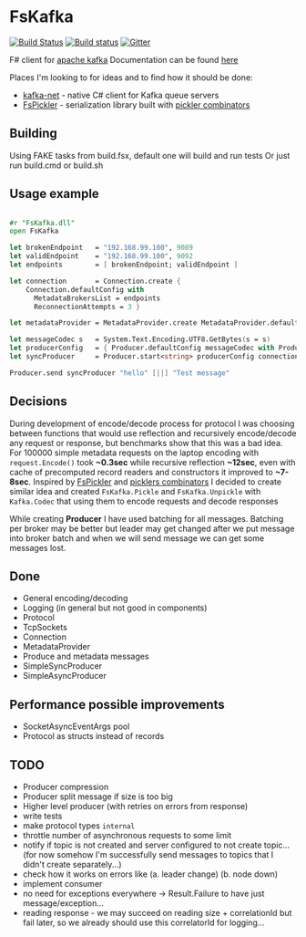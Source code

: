 # FsKafka

[![Build Status](https://travis-ci.org/vasyl-purchel/FsKafka.svg?branch=master)](https://travis-ci.org/vasyl-purchel/FsKafka)
[![Build status](https://ci.appveyor.com/api/projects/status/0tvs4krihppac8fj?svg=true)](https://ci.appveyor.com/project/VasylPurchel/fskafka)
[![Gitter](https://badges.gitter.im/vasyl-purchel/FsKafka.svg)](https://gitter.im/vasyl-purchel/FsKafka?utm_source=badge&utm_medium=badge&utm_campaign=pr-badge)

F# client for [apache kafka][1]
Documentation can be found [here][5]

Places I'm looking to for ideas and to find how it should be done:

 * [kafka-net][2] - native C# client for Kafka queue servers
 * [FsPickler][3] - serialization library built with [pickler combinators][4]

## Building

Using FAKE tasks from build.fsx, default one will build and run tests
Or just run build.cmd or build.sh

## Usage example

```fsharp

#r "FsKafka.dll"
open FsKafka

let brokenEndpoint   = "192.168.99.100", 9089
let validEndpoint    = "192.168.99.100", 9092
let endpoints        = [ brokenEndpoint; validEndpoint ]

let connection       = Connection.create {
    Connection.defaultConfig with
      MetadataBrokersList = endpoints
      ReconnectionAttempts = 3 }

let metadataProvider = MetadataProvider.create MetadataProvider.defaultConfig connection

let messageCodec s   = System.Text.Encoding.UTF8.GetBytes(s = s)
let producerConfig   = { Producer.defaultConfig messageCodec with ProducerType = Producer.Sync }
let syncProducer     = Producer.start<string> producerConfig connection metadataProvider

Producer.send syncProducer "hello" [||] "Test message"

```

## Decisions

During development of encode/decode process for protocol I was choosing between
functions that would use reflection and recursively encode/decode any request
or response, but benchmarks show that this was a bad idea. For 100000 simple
metadata requests on the laptop encoding with `request.Encode()` took **~0.3sec**
while recursive reflection **~12sec**, even with cache of precomputed record
readers and constructors it improved to **~7-8sec**.
Inspired by [FsPickler][3] and [picklers combinators][4] I decided to create
similar idea and created `FsKafka.Pickle` and `FsKafka.Unpickle` with
`Kafka.Codec` that using them to encode requests and decode responses

While creating **Producer** I have used batching for all messages. Batching per
broker may be better but leader may get changed after we put message into broker
batch and when we will send message we can get some messages lost.

## Done

 * General encoding/decoding
 * Logging (in general but not good in components)
 * Protocol
 * TcpSockets
 * Connection
 * MetadataProvider
 * Produce and metadata messages
 * SimpleSyncProducer
 * SimpleAsyncProducer
 
## Performance possible improvements

 * SocketAsyncEventArgs pool
 * Protocol as structs instead of records

## TODO

 * Producer compression
 * Producer split message if size is too big
 * Higher level producer (with retries on errors from response)
 * write tests
 * make protocol types `internal`
 * throttle number of asynchronous requests to some limit
 * notify if topic is not created and server configured to not create topic... (for now somehow I'm successfully send messages to topics that I didn't create separately...)
 * check how it works on errors like (a. leader change) (b. node down)
 * implement consumer 
 * no need for exceptions everywhere -> Result.Failure to have just message/exception...
 * reading response - we may succeed on reading size + correlationId but fail later, so we already should use this correlatorId for logging...
 
[1]: http://kafka.apache.org/
[2]: https://github.com/Jroland/kafka-net
[3]: http://nessos.github.io/FsPickler/
[4]: http://lambda-the-ultimate.org/node/2243
[5]: http://vasyl-purchel.github.io/FsKafka/
